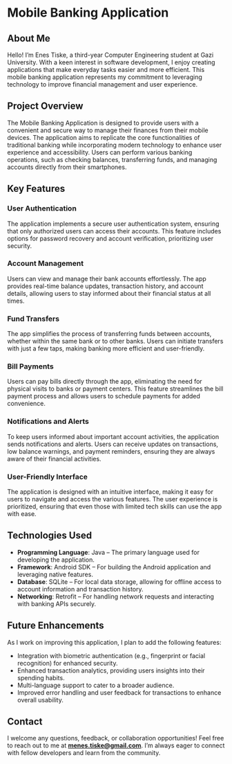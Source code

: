 # Mobile Banking Application

## About Me

Hello! I’m Enes Tiske, a third-year Computer Engineering student at Gazi University. With a keen interest in software development, I enjoy creating applications that make everyday tasks easier and more efficient. This mobile banking application represents my commitment to leveraging technology to improve financial management and user experience.

## Project Overview

The Mobile Banking Application is designed to provide users with a convenient and secure way to manage their finances from their mobile devices. The application aims to replicate the core functionalities of traditional banking while incorporating modern technology to enhance user experience and accessibility. Users can perform various banking operations, such as checking balances, transferring funds, and managing accounts directly from their smartphones.

## Key Features

### User Authentication
The application implements a secure user authentication system, ensuring that only authorized users can access their accounts. This feature includes options for password recovery and account verification, prioritizing user security.

### Account Management
Users can view and manage their bank accounts effortlessly. The app provides real-time balance updates, transaction history, and account details, allowing users to stay informed about their financial status at all times.

### Fund Transfers
The app simplifies the process of transferring funds between accounts, whether within the same bank or to other banks. Users can initiate transfers with just a few taps, making banking more efficient and user-friendly.

### Bill Payments
Users can pay bills directly through the app, eliminating the need for physical visits to banks or payment centers. This feature streamlines the bill payment process and allows users to schedule payments for added convenience.

### Notifications and Alerts
To keep users informed about important account activities, the application sends notifications and alerts. Users can receive updates on transactions, low balance warnings, and payment reminders, ensuring they are always aware of their financial activities.

### User-Friendly Interface
The application is designed with an intuitive interface, making it easy for users to navigate and access the various features. The user experience is prioritized, ensuring that even those with limited tech skills can use the app with ease.

## Technologies Used

- **Programming Language**: Java – The primary language used for developing the application.
- **Framework**: Android SDK – For building the Android application and leveraging native features.
- **Database**: SQLite – For local data storage, allowing for offline access to account information and transaction history.
- **Networking**: Retrofit – For handling network requests and interacting with banking APIs securely.

## Future Enhancements

As I work on improving this application, I plan to add the following features:
- Integration with biometric authentication (e.g., fingerprint or facial recognition) for enhanced security.
- Enhanced transaction analytics, providing users insights into their spending habits.
- Multi-language support to cater to a broader audience.
- Improved error handling and user feedback for transactions to enhance overall usability.

## Contact

I welcome any questions, feedback, or collaboration opportunities! Feel free to reach out to me at **menes.tiske@gmail.com**. I’m always eager to connect with fellow developers and learn from the community.


